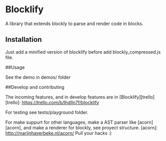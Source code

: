# Blocklify

A library that extends blockly to parse and render code in blocks.

## Installation

Just add a minified version of blocklify before add blockly_compressed.js file.

##Usage

See the demo in demos/ folder

##Develop and contributing

The incoming features, and in develop features are in [Blocklify][trello]
[trello]: https://trello.com/b/IhdIln7f/blocklify

For testing see tests/playground folder.

For make suppurt for other languages, make a AST parser like [acorn][acorn], and make a renderer for blockly, see proyect structure.
[acorn]: http://marijnhaverbeke.nl/acorn/
Pull your hacks :)